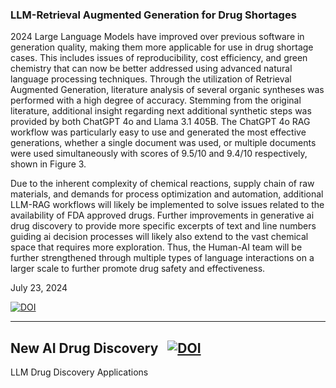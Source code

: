 

### LLM-Retrieval Augmented Generation for Drug Shortages

2024 Large Language Models have improved over previous software in generation quality, making them more applicable for use in drug shortage cases. This includes issues of reproducibility, cost efficiency, and green chemistry that can now be better addressed using advanced natural language processing techniques. Through the utilization of Retrieval Augmented Generation, literature analysis of several organic syntheses was performed with a high degree of accuracy. Stemming from the original literature, additional insight regarding next additional synthetic steps was provided by both ChatGPT 4o and Llama 3.1 405B. The ChatGPT 4o RAG workflow was particularly easy to use and generated the most effective generations, whether a single document was used, or multiple documents were used simultaneously with scores of 9.5/10 and 9.4/10 respectively, shown in Figure 3. 

Due to the inherent complexity of chemical reactions, supply chain of raw materials, and demands for process optimization and automation, additional LLM-RAG workflows will likely be implemented to solve issues related to the availability of FDA approved drugs. Further improvements in generative ai drug discovery to provide more specific excerpts of text and line numbers guiding ai decision processes will likely also extend to the vast chemical space that requires more exploration. Thus, the Human-AI team will be further strengthened through multiple types of language interactions on a larger scale to further promote drug safety and effectiveness.

July 23, 2024

[![DOI](https://zenodo.org/badge/DOI/10.5281/zenodo.14968072.svg)](https://doi.org/10.5281/zenodo.14968072)

---

## New AI Drug Discovery &nbsp; [![DOI](https://zenodo.org/badge/DOI/10.5281/zenodo.13273141.svg)](https://doi.org/10.5281/zenodo.13273141)
LLM Drug Discovery Applications
